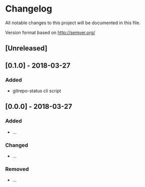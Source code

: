 # Changelog
All notable changes to this project will be documented in this file.

Version format based on http://semver.org/

## [Unreleased]

## [0.1.0] - 2018-03-27
### Added
- gitrepo-status cli script

## [0.0.0] - 2018-03-27
### Added
- ...

### Changed
- ...

### Removed
- ...
